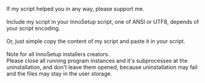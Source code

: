 If my script helped you in any way, please support me.<br>
<br>
Include my script in your InnoSetup script, one of ANSI or UTF8, depends of your script encoding.<br>
<br>
Or, just simple copy the content of my script and paste it in your script.<br>
<br>
Note for all InnoSetup installers creators.<br>
Please close all running program instances and it's subprocesses at the uninstallation, and don't leave them opened, because uninstallation may fail and the files may stay in the user storage.

